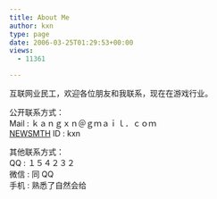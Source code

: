 ```yaml
---
title: About Me
author: kxn
type: page
date: 2006-03-25T01:29:53+00:00
views:
  - 11361

---
```

互联网业民工，欢迎各位朋友和我联系，现在在游戏行业。

公开联系方式：  
Mail : ｋａｎｇｘｎ＠ｇｍａｉｌ．ｃｏｍ  
[NEWSMTH][1] ID : kxn

其他联系方式：  
QQ : １５４２３２  
微信 : 同 QQ  
手机 : 熟悉了自然会给

 [1]: http://www.newsmth.net